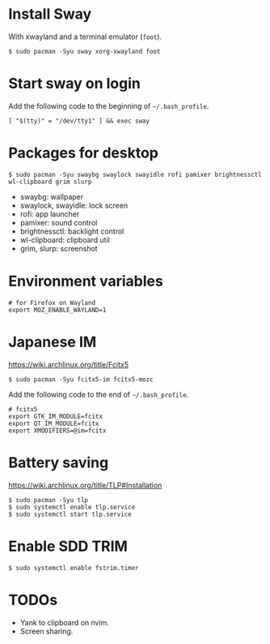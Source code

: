 # Install Sway

With xwayland and a terminal emulator (`foot`).

```
$ sudo pacman -Syu sway xorg-xwayland foot
```

# Start sway on login

Add the following code to the beginning of `~/.bash_profile`.

```
[ "$(tty)" = "/dev/tty1" ] && exec sway
```

# Packages for desktop

```
$ sudo pacman -Syu swaybg swaylock swayidle rofi pamixer brightnessctl wl-clipboard grim slurp
```

- swaybg: wallpaper
- swaylock, swayidle: lock screen
- rofi: app launcher
- pamixer: sound control
- brightnessctl: backlight control
- wl-clipboard: clipboard util
- grim, slurp: screenshot

# Environment variables

```
# for Firefox on Wayland
export MOZ_ENABLE_WAYLAND=1
```

# Japanese IM

https://wiki.archlinux.org/title/Fcitx5

```
$ sudo pacman -Syu fcitx5-im fcitx5-mozc
```

Add the following code to the end of `~/.bash_profile`.

```
# fcitx5
export GTK_IM_MODULE=fcitx
export QT_IM_MODULE=fcitx
export XMODIFIERS=@im=fcitx
```

# Battery saving

https://wiki.archlinux.org/title/TLP#Installation

```
$ sudo pacman -Syu tlp
$ sudo systemctl enable tlp.service
$ sudo systemctl start tlp.service
```

# Enable SDD TRIM

```
$ sudo systemctl enable fstrim.timer
```

# TODOs

- Yank to clipboard on nvim.
- Screen sharing.
